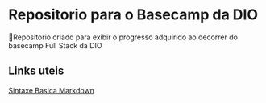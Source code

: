 # Repositorio para o Basecamp da DIO
  📜Repositorio criado para exibir o progresso adquirido ao decorrer do basecamp Full Stack da DIO


## Links uteis
[Sintaxe Basica Markdown](https://www.markdownguide.org/basic-syntax/)

